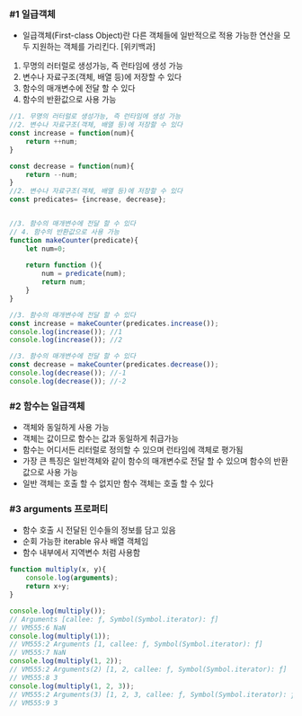 ### #1 일급객체
- 일급객체(First-class Object)란 다른 객체들에 일반적으로 적용 가능한 연산을 모두 지원하는 객체를 가리킨다. [위키백과]
1. 무명의 러터럴로 생성가능, 즉 런타임에 생성 가능
2. 변수나 자료구조(객체, 배열 등)에 저장할 수 있다
3. 함수의 매개변수에 전달 할 수 있다
4. 함수의 반환값으로 사용 가능

```js
//1. 무명의 러터럴로 생성가능, 즉 런타임에 생성 가능
//2. 변수나 자료구조(객체, 배열 등)에 저장할 수 있다
const increase = function(num){
    return ++num;
}

const decrease = function(num){
    return --num;
}
//2. 변수나 자료구조(객체, 배열 등)에 저장할 수 있다
const predicates= {increase, decrease};


//3. 함수의 매개변수에 전달 할 수 있다
// 4. 함수의 반환값으로 사용 가능
function makeCounter(predicate){
    let num=0;
    
    return function (){
        num = predicate(num);
        return num;
    }
}

//3. 함수의 매개변수에 전달 할 수 있다
const increase = makeCounter(predicates.increase());
console.log(increase()); //1
console.log(increase()); //2

//3. 함수의 매개변수에 전달 할 수 있다
const decrease = makeCounter(predicates.decrease());
console.log(decrease()); //-1
console.log(decrease()); //-2
```
### #2 함수는 일급객체
- 객체와 동일하게 사용 가능
- 객체는 값이므로 함수는 값과 동일하게 취급가능
- 함수는 어디서든 리터럴로 정의할 수 있으며 런타임에 객체로 평가됨
- 가장 큰 특징은 일반객체와 같이 함수의 매개변수로 전달 할 수 있으며 함수의 반환값으로 사용 가능
- 일반 객체는 호출 할 수 없지만 함수 객체는 호출 할 수 있다

### #3 arguments 프로퍼티
- 함수 호출 시 전달된 인수들의 정보를 담고 있음
- 순회 가능한 iterable 유사 배열 객체임
- 함수 내부에서 지역변수 처럼 사용함
```js
function multiply(x, y){
    console.log(arguments);
    return x+y;
}

console.log(multiply());
// Arguments [callee: ƒ, Symbol(Symbol.iterator): ƒ]
// VM555:6 NaN
console.log(multiply(1));
// VM555:2 Arguments [1, callee: ƒ, Symbol(Symbol.iterator): ƒ]
// VM555:7 NaN
console.log(multiply(1, 2));
// VM555:2 Arguments(2) [1, 2, callee: ƒ, Symbol(Symbol.iterator): ƒ]
// VM555:8 3
console.log(multiply(1, 2, 3));
// VM555:2 Arguments(3) [1, 2, 3, callee: ƒ, Symbol(Symbol.iterator): ƒ]
// VM555:9 3


```

